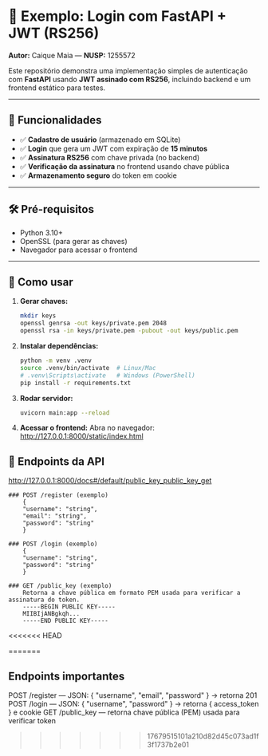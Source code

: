 # 🔑 Exemplo: Login com FastAPI + JWT (RS256)

**Autor:** Caique Maia — **NUSP:** 1255572  

Este repositório demonstra uma implementação simples de autenticação com **FastAPI** usando **JWT assinado com RS256**, incluindo backend e um frontend estático para testes.

---

## 📌 Funcionalidades

- ✅ **Cadastro de usuário** (armazenado em SQLite)
- ✅ **Login** que gera um JWT com expiração de **15 minutos**
- ✅ **Assinatura RS256** com chave privada (no backend)
- ✅ **Verificação da assinatura** no frontend usando chave pública
- ✅ **Armazenamento seguro** do token em cookie

---

## 🛠️ Pré-requisitos

- Python 3.10+
- OpenSSL (para gerar as chaves)
- Navegador para acessar o frontend

---

## 🚀 Como usar

1. **Gerar chaves:**
   ```bash
   mkdir keys
   openssl genrsa -out keys/private.pem 2048
   openssl rsa -in keys/private.pem -pubout -out keys/public.pem

2. **Instalar dependências:**
   ```bash
   python -m venv .venv
   source .venv/bin/activate  # Linux/Mac
   # .venv\Scripts\activate   # Windows (PowerShell)
   pip install -r requirements.txt

3. **Rodar servidor:**
   ```bash
   uvicorn main:app --reload

4. **Acessar o frontend:**
   Abra no navegador: http://127.0.0.1:8000/static/index.html

## 📡 Endpoints da API
http://127.0.0.1:8000/docs#/default/public_key_public_key_get

    ### POST /register (exemplo)
        {
        "username": "string",
        "email": "string",
        "password": "string"
        }

    ### POST /login (exemplo)
        {
        "username": "string",
        "password": "string"
        }

    ### GET /public_key (exemplo)
        Retorna a chave pública em formato PEM usada para verificar a assinatura do token.
        -----BEGIN PUBLIC KEY-----
        MIIBIjANBgkqh...
        -----END PUBLIC KEY-----


<<<<<<< HEAD
   
=======
## Endpoints importantes
   POST /register — JSON: { "username", "email", "password" } → retorna 201
   POST /login — JSON: { "username", "password" } → retorna { access_token } e cookie
   GET /public_key — retorna chave pública (PEM) usada para verificar token
>>>>>>> 17679515101a210d82d45c073ad1f3f1737b2e01
